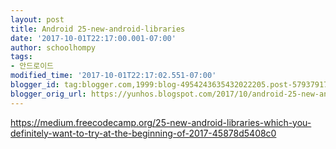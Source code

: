 ```yaml
---
layout: post
title: Android 25-new-android-libraries
date: '2017-10-01T22:17:00.001-07:00'
author: schoolhompy
tags:
- 안드로이드
modified_time: '2017-10-01T22:17:02.551-07:00'
blogger_id: tag:blogger.com,1999:blog-4954243635432022205.post-5793791757457726607
blogger_orig_url: https://yunhos.blogspot.com/2017/10/android-25-new-android-libraries.html
---
```


https://medium.freecodecamp.org/25-new-android-libraries-which-you-definitely-want-to-try-at-the-beginning-of-2017-45878d5408c0